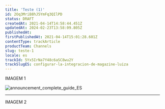 ```yaml
---
title: 'Teste (1)'
id: 2Oq3MriB8hJ5YmFq3QIlPD
status: DRAFT
createdAt: 2021-04-14T14:58:44.451Z
updatedAt: 2024-02-23T13:58:09.805Z
publishedAt: 
firstPublishedAt: 2021-04-14T15:01:28.601Z
contentType: trackArticle
productTeam: Channels
slug: teste-1
locale: es
trackId: 5Yx5IrNa7Y48c6aSC8wu2Y
trackSlugES: configurar-la-integracion-de-magazine-luiza
---
```


IMAGEM 1

![announcement_complete_guide_ES](//images.ctfassets.net/alneenqid6w5/359WPOFfC5pE91DpoECZJe/7fadfccaa642f496b82cdd09d93a5647/announcement_complete_guide_ES.png)

____________________________________________

IMAGEM 2
